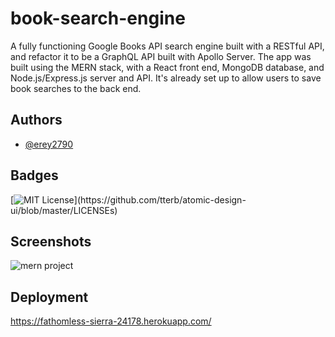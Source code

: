 
# book-search-engine

A fully functioning Google Books API search engine built with a RESTful API, and refactor it to be a GraphQL API built with Apollo Server. The app was built using the MERN stack, with a React front end, MongoDB database, and Node.js/Express.js server and API. It's already set up to allow users to save book searches to the back end.


## Authors

- [@erey2790](https://www.github.com/erey2790)


## Badges

[![MIT License](https://img.shields.io/apm/l/atomic-design-ui.svg?)](https://github.com/tterb/atomic-design-ui/blob/master/LICENSEs)



## Screenshots
![mern project](https://user-images.githubusercontent.com/90116580/165062838-f645aecb-0012-4840-828e-ed6f48cb514d.PNG)



## Deployment

https://fathomless-sierra-24178.herokuapp.com/
